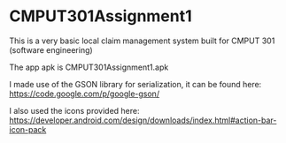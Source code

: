 # CMPUT301Assignment1

This is a very basic local claim management system built for CMPUT 301 (software engineering)

The app apk is CMPUT301Assignment1.apk

I made use of the GSON library for serialization, it can be found here: https://code.google.com/p/google-gson/

I also used the icons provided here: https://developer.android.com/design/downloads/index.html#action-bar-icon-pack
